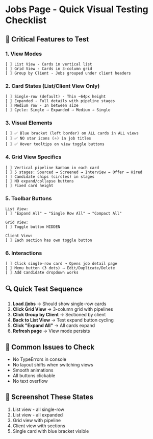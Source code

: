 # Jobs Page - Quick Visual Testing Checklist

## 🎯 Critical Features to Test

### 1. View Modes
```
[ ] List View - Cards in vertical list
[ ] Grid View - Cards in 3-column grid  
[ ] Group by Client - Jobs grouped under client headers
```

### 2. Card States (List/Client View Only)
```
[ ] Single-row (default) - Thin ~64px height
[ ] Expanded - Full details with pipeline stages
[ ] Medium row - In between size
[ ] Cycle: Single → Expanded → Medium → Single
```

### 3. Visual Elements
```
[ ] ✅ Blue bracket (left border) on ALL cards in ALL views
[ ] ✅ NO star icons (⭐) in job titles
[ ] ✅ Hover tooltips on view toggle buttons
```

### 4. Grid View Specifics
```
[ ] Vertical pipeline kanban in each card
[ ] 5 stages: Sourced → Screened → Interview → Offer → Hired
[ ] Candidate chips (circles) in stages
[ ] NO expand/collapse buttons
[ ] Fixed card height
```

### 5. Toolbar Buttons
```
List View:
[ ] "Expand All" → "Single Row All" → "Compact All"

Grid View:
[ ] Toggle button HIDDEN

Client View:
[ ] Each section has own toggle button
```

### 6. Interactions
```
[ ] Click single-row card → Opens job detail page
[ ] Menu button (3 dots) → Edit/Duplicate/Delete
[ ] Add Candidate dropdown works
```

## 🔍 Quick Test Sequence

1. **Load /jobs** → Should show single-row cards
2. **Click Grid View** → 3-column grid with pipelines
3. **Click Group by Client** → Sectioned by client
4. **Back to List View** → Test expand button cycling
5. **Click "Expand All"** → All cards expand
6. **Refresh page** → View mode persists

## 🐛 Common Issues to Check

- No TypeErrors in console
- No layout shifts when switching views
- Smooth animations
- All buttons clickable
- No text overflow

## 📸 Screenshot These States

1. List view - all single-row
2. List view - all expanded  
3. Grid view with pipeline
4. Client view with sections
5. Single card with blue bracket visible
